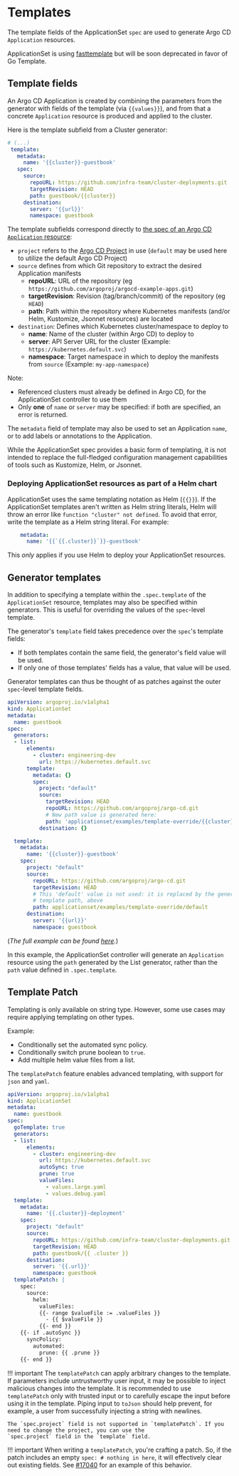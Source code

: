 # Templates

The template fields of the ApplicationSet `spec` are used to generate Argo CD `Application` resources.

ApplicationSet is using [fasttemplate](https://github.com/valyala/fasttemplate) but will be soon deprecated in favor of Go Template. 

## Template fields

An Argo CD Application is created by combining the parameters from the generator with fields of the template (via `{{values}}`), and from that a concrete `Application` resource is produced and applied to the cluster.

Here is the template subfield from a Cluster generator:
```yaml
# (...)
 template:
   metadata:
     name: '{{cluster}}-guestbook'
   spec:
     source:
       repoURL: https://github.com/infra-team/cluster-deployments.git
       targetRevision: HEAD
       path: guestbook/{{cluster}}
     destination:
       server: '{{url}}'
       namespace: guestbook
```

The template subfields correspond directly to [the spec of an Argo CD `Application` resource](../../declarative-setup/#applications):

- `project` refers to the [Argo CD Project](../../user-guide/projects.md) in use (`default` may be used here to utilize the default Argo CD Project)
- `source` defines from which Git repository to extract the desired Application manifests
    - **repoURL**: URL of the repository (eg `https://github.com/argoproj/argocd-example-apps.git`)
    - **targetRevision**: Revision (tag/branch/commit) of the repository (eg `HEAD`)
    - **path**: Path within the repository where Kubernetes manifests (and/or Helm, Kustomize, Jsonnet resources) are located
- `destination`: Defines which Kubernetes cluster/namespace to deploy to
    - **name**: Name of the cluster (within Argo CD) to deploy to
    - **server**: API Server URL for the cluster (Example: `https://kubernetes.default.svc`)
    - **namespace**: Target namespace in which to deploy the manifests from `source` (Example: `my-app-namespace`)

Note:

- Referenced clusters must already be defined in Argo CD, for the ApplicationSet controller to use them
- Only **one** of `name` or `server` may be specified: if both are specified, an error is returned.

The `metadata` field of template may also be used to set an Application `name`, or to add labels or annotations to the Application.

While the ApplicationSet spec provides a basic form of templating, it is not intended to replace the full-fledged configuration management capabilities of tools such as Kustomize, Helm, or Jsonnet.

### Deploying ApplicationSet resources as part of a Helm chart

ApplicationSet uses the same templating notation as Helm (`{{}}`). If the ApplicationSet templates aren't written as
Helm string literals, Helm will throw an error like `function "cluster" not defined`. To avoid that error, write the
template as a Helm string literal. For example:

```yaml
    metadata:
      name: '{{`{{.cluster}}`}}-guestbook'
```

This _only_ applies if you use Helm to deploy your ApplicationSet resources.

## Generator templates

In addition to specifying a template within the `.spec.template` of the `ApplicationSet` resource, templates may also be specified within generators. This is useful for overriding the values of the `spec`-level template.

The generator's `template` field takes precedence over the `spec`'s template fields:

- If both templates contain the same field, the generator's field value will be used.
- If only one of those templates' fields has a value, that value will be used.

Generator templates can thus be thought of as patches against the outer `spec`-level template fields.

```yaml
apiVersion: argoproj.io/v1alpha1
kind: ApplicationSet
metadata:
  name: guestbook
spec:
  generators:
  - list:
      elements:
        - cluster: engineering-dev
          url: https://kubernetes.default.svc
      template:
        metadata: {}
        spec:
          project: "default"
          source:
            targetRevision: HEAD
            repoURL: https://github.com/argoproj/argo-cd.git
            # New path value is generated here:
            path: 'applicationset/examples/template-override/{{cluster}}-override'
          destination: {}

  template:
    metadata:
      name: '{{cluster}}-guestbook'
    spec:
      project: "default"
      source:
        repoURL: https://github.com/argoproj/argo-cd.git
        targetRevision: HEAD
        # This 'default' value is not used: it is replaced by the generator's
        # template path, above
        path: applicationset/examples/template-override/default
      destination:
        server: '{{url}}'
        namespace: guestbook
```
(*The full example can be found [here](https://github.com/argoproj/argo-cd/tree/master/applicationset/examples/template-override).*)

In this example, the ApplicationSet controller will generate an `Application` resource using the `path` generated by the List generator, rather than the `path` value defined in `.spec.template`.

## Template Patch

Templating is only available on string type. However, some use cases may require applying templating on other types.

Example:

- Conditionally set the automated sync policy.
- Conditionally switch prune boolean to `true`.
- Add multiple helm value files from a list.

The `templatePatch` feature enables advanced templating, with support for `json` and `yaml`.

```yaml
apiVersion: argoproj.io/v1alpha1
kind: ApplicationSet
metadata:
  name: guestbook
spec:
  goTemplate: true
  generators:
  - list:
      elements:
        - cluster: engineering-dev
          url: https://kubernetes.default.svc
          autoSync: true
          prune: true
          valueFiles:
            - values.large.yaml
            - values.debug.yaml
  template:
    metadata:
      name: '{{.cluster}}-deployment'
    spec:
      project: "default"
      source:
        repoURL: https://github.com/infra-team/cluster-deployments.git
        targetRevision: HEAD
        path: guestbook/{{ .cluster }}
      destination:
        server: '{{.url}}'
        namespace: guestbook
  templatePatch: |
    spec:
      source:
        helm:
          valueFiles:
          {{- range $valueFile := .valueFiles }}
            - {{ $valueFile }}
          {{- end }}
    {{- if .autoSync }}
      syncPolicy:
        automated:
          prune: {{ .prune }}
    {{- end }}
```

!!! important
    The `templatePatch` can apply arbitrary changes to the template. If parameters include untrustworthy user input, it 
    may be possible to inject malicious changes into the template. It is recommended to use `templatePatch` only with 
    trusted input or to carefully escape the input before using it in the template. Piping input to `toJson` should help
    prevent, for example, a user from successfully injecting a string with newlines.

    The `spec.project` field is not supported in `templatePatch`. If you need to change the project, you can use the
    `spec.project` field in the `template` field.

!!! important
    When writing a `templatePatch`, you're crafting a patch. So, if the patch includes an empty `spec: # nothing in here`, it will effectively clear out existing fields. See [#17040](https://github.com/argoproj/argo-cd/issues/17040) for an example of this behavior.
